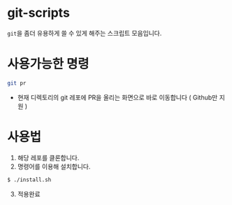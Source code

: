 # git-scripts 

`git`을 좀더 유용하게 쓸 수 있게 해주는 스크립트 모음입니다. 

# 사용가능한 명령
```sh
git pr
```
- 현재 디렉토리의 git 레포에 PR을 올리는 화면으로 바로 이동합니다 ( Github만 지원 )

# 사용법 
1. 해당 레포를 클론합니다. 
2. 명령어를 이용해 설치합니다. 
```sh 
$ ./install.sh 
```
3. 적용완료 


